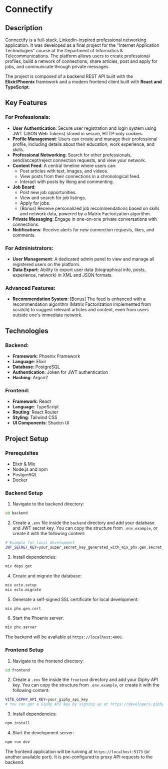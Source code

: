 # Connectify

## Description
Connectify is a full-stack, LinkedIn-inspired professional networking application. It was developed as a final project for the "Internet Application Technologies" course at the Department of Informatics & Telecommunications. The platform allows users to create professional profiles, build a network of connections, share articles, post and apply for jobs, and communicate through private messages.

The project is composed of a backend REST API built with the **Elixir/Phoenix** framework and a modern frontend client built with **React and TypeScript**.

## Key Features
### For Professionals:
- **User Authentication**: Secure user registration and login system using JWT (JSON Web Tokens) stored in secure, HTTP-only cookies.
- **Profile Management**: Users can create and manage their professional profile, including details about their education, work experience, and skills.
- **Professional Networking**: Search for other professionals, send/accept/reject connection requests, and view your network.
- **Content Feed**: A central timeline where users can:
    - Post articles with text, images, and videos.
    - View posts from their connections in a chronological feed.
    - Interact with posts by liking and commenting.
- **Job Board**:
    - Post new job opportunities.
    - View and search for job listings.
    - Apply for jobs.
    - [Bonus] Receive personalized job recommendations based on skills and network data, powered by a Matrix Factorization algorithm.
- **Private Messaging**: Engage in one-on-one private conversations with connections.
- **Notifications**: Receive alerts for new connection requests, likes, and comments.
### For Administrators:
- **User Management**: A dedicated admin panel to view and manage all registered users on the platform.
- **Data Export**: Ability to export user data (biographical info, posts, experience, network) in XML and JSON formats.
### Advanced Features:
- **Recommendation System**: [Bonus] The feed is enhanced with a recommendation algorithm (Matrix Factorization implemented from scratch) to suggest relevant articles and content, even from users outside one's immediate network.

## Technologies
### Backend:
- **Framework**: Phoenix Framework
- **Language**: Elixir
- **Database**: PostgreSQL
- **Authentication**: Joken for JWT authentication
- **Hashing**: Argon2

### Frontend:
- **Framework**: React
- **Language**: TypeScript
- **Routing**: React Router
- **Styling**: Tailwind CSS
- **UI Components**: Shadcn UI

## Project Setup
### Prerequisites
- Elixir & Mix
- Node.js and npm
- PostgreSQL
- Docker
### Backend Setup
1. Navigate to the backend directory:
```bash
cd backend
```
2. Create a `.env` file inside the `backend` directory and add your database and JWT secret key. You can copy the structure from `.env.example`, or create it with the following content:
```bash
# Example for local development
JWT_SECRET_KEY=your_super_secret_key_generated_with_mix_phx.gen.secret_64
```
3. Install dependencies:
```bash
mix deps.get
```
4. Create and migrate the database:
```bash
mix ecto.setup
mix ecto.migrate
```
5. Generate a self-signed SSL certificate for local development:
```bash
mix phx.gen.cert 
```

6. Start the Phoenix server:
```bash
mix phx.server
```

The backend will be available at `https://localhost:4000`.

### Frontend Setup
1. Navigate to the frontend directory:
```bash
cd frontend
```
2. Create a `.env` file inside the `frontend` directory and add your Giphy API key. You can copy the structure from `.env.example`, or create it with the following content:
```bash
VITE_GIPHY_API_KEY=your_giphy_api_key
# You can get a Giphy API key by signing up at https://developers.giphy.com/
```
3. Install dependencies:
```bash
npm install
```
4. Start the development server:
```bash
npm run dev
```

The frontend application will be running at `https://localhost:5173` (or another available port). It is pre-configured to proxy API requests to the backend.